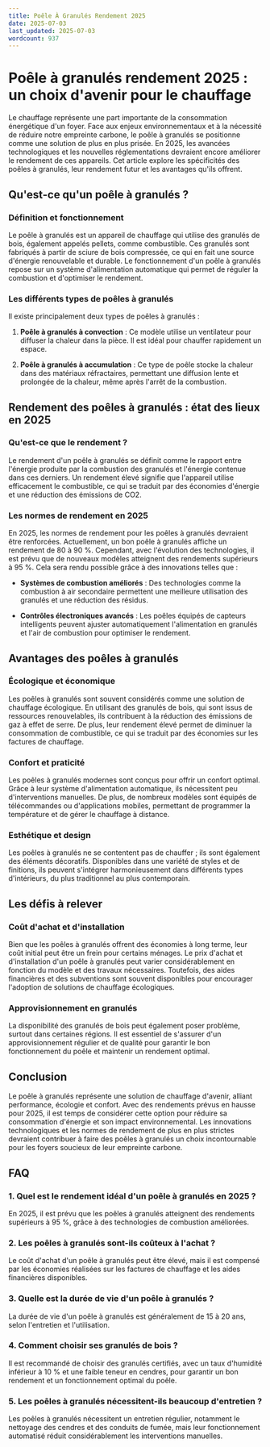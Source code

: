 ```yaml
---
title: Poêle À Granulés Rendement 2025
date: 2025-07-03
last_updated: 2025-07-03
wordcount: 937
---
```


# Poêle à granulés rendement 2025 : un choix d'avenir pour le chauffage

Le chauffage représente une part importante de la consommation énergétique d'un foyer. Face aux enjeux environnementaux et à la nécessité de réduire notre empreinte carbone, le poêle à granulés se positionne comme une solution de plus en plus prisée. En 2025, les avancées technologiques et les nouvelles réglementations devraient encore améliorer le rendement de ces appareils. Cet article explore les spécificités des poêles à granulés, leur rendement futur et les avantages qu'ils offrent.

## Qu'est-ce qu'un poêle à granulés ?

### Définition et fonctionnement

Le poêle à granulés est un appareil de chauffage qui utilise des granulés de bois, également appelés pellets, comme combustible. Ces granulés sont fabriqués à partir de sciure de bois compressée, ce qui en fait une source d'énergie renouvelable et durable. Le fonctionnement d'un poêle à granulés repose sur un système d'alimentation automatique qui permet de réguler la combustion et d'optimiser le rendement.

### Les différents types de poêles à granulés

Il existe principalement deux types de poêles à granulés :

1. **Poêle à granulés à convection** : Ce modèle utilise un ventilateur pour diffuser la chaleur dans la pièce. Il est idéal pour chauffer rapidement un espace.
   
2. **Poêle à granulés à accumulation** : Ce type de poêle stocke la chaleur dans des matériaux réfractaires, permettant une diffusion lente et prolongée de la chaleur, même après l'arrêt de la combustion.

## Rendement des poêles à granulés : état des lieux en 2025

### Qu'est-ce que le rendement ?

Le rendement d'un poêle à granulés se définit comme le rapport entre l'énergie produite par la combustion des granulés et l'énergie contenue dans ces derniers. Un rendement élevé signifie que l'appareil utilise efficacement le combustible, ce qui se traduit par des économies d'énergie et une réduction des émissions de CO2.

### Les normes de rendement en 2025

En 2025, les normes de rendement pour les poêles à granulés devraient être renforcées. Actuellement, un bon poêle à granulés affiche un rendement de 80 à 90 %. Cependant, avec l'évolution des technologies, il est prévu que de nouveaux modèles atteignent des rendements supérieurs à 95 %. Cela sera rendu possible grâce à des innovations telles que :

- **Systèmes de combustion améliorés** : Des technologies comme la combustion à air secondaire permettent une meilleure utilisation des granulés et une réduction des résidus.
  
- **Contrôles électroniques avancés** : Les poêles équipés de capteurs intelligents peuvent ajuster automatiquement l'alimentation en granulés et l'air de combustion pour optimiser le rendement.

## Avantages des poêles à granulés

### Écologique et économique

Les poêles à granulés sont souvent considérés comme une solution de chauffage écologique. En utilisant des granulés de bois, qui sont issus de ressources renouvelables, ils contribuent à la réduction des émissions de gaz à effet de serre. De plus, leur rendement élevé permet de diminuer la consommation de combustible, ce qui se traduit par des économies sur les factures de chauffage.

### Confort et praticité

Les poêles à granulés modernes sont conçus pour offrir un confort optimal. Grâce à leur système d'alimentation automatique, ils nécessitent peu d'interventions manuelles. De plus, de nombreux modèles sont équipés de télécommandes ou d'applications mobiles, permettant de programmer la température et de gérer le chauffage à distance.

### Esthétique et design

Les poêles à granulés ne se contentent pas de chauffer ; ils sont également des éléments décoratifs. Disponibles dans une variété de styles et de finitions, ils peuvent s'intégrer harmonieusement dans différents types d'intérieurs, du plus traditionnel au plus contemporain.

## Les défis à relever

### Coût d'achat et d'installation

Bien que les poêles à granulés offrent des économies à long terme, leur coût initial peut être un frein pour certains ménages. Le prix d'achat et d'installation d'un poêle à granulés peut varier considérablement en fonction du modèle et des travaux nécessaires. Toutefois, des aides financières et des subventions sont souvent disponibles pour encourager l'adoption de solutions de chauffage écologiques.

### Approvisionnement en granulés

La disponibilité des granulés de bois peut également poser problème, surtout dans certaines régions. Il est essentiel de s'assurer d'un approvisionnement régulier et de qualité pour garantir le bon fonctionnement du poêle et maintenir un rendement optimal.

## Conclusion

Le poêle à granulés représente une solution de chauffage d'avenir, alliant performance, écologie et confort. Avec des rendements prévus en hausse pour 2025, il est temps de considérer cette option pour réduire sa consommation d'énergie et son impact environnemental. Les innovations technologiques et les normes de rendement de plus en plus strictes devraient contribuer à faire des poêles à granulés un choix incontournable pour les foyers soucieux de leur empreinte carbone.

## FAQ

### 1. Quel est le rendement idéal d'un poêle à granulés en 2025 ?

En 2025, il est prévu que les poêles à granulés atteignent des rendements supérieurs à 95 %, grâce à des technologies de combustion améliorées.

### 2. Les poêles à granulés sont-ils coûteux à l'achat ?

Le coût d'achat d'un poêle à granulés peut être élevé, mais il est compensé par les économies réalisées sur les factures de chauffage et les aides financières disponibles.

### 3. Quelle est la durée de vie d'un poêle à granulés ?

La durée de vie d'un poêle à granulés est généralement de 15 à 20 ans, selon l'entretien et l'utilisation.

### 4. Comment choisir ses granulés de bois ?

Il est recommandé de choisir des granulés certifiés, avec un taux d'humidité inférieur à 10 % et une faible teneur en cendres, pour garantir un bon rendement et un fonctionnement optimal du poêle.

### 5. Les poêles à granulés nécessitent-ils beaucoup d'entretien ?

Les poêles à granulés nécessitent un entretien régulier, notamment le nettoyage des cendres et des conduits de fumée, mais leur fonctionnement automatisé réduit considérablement les interventions manuelles.